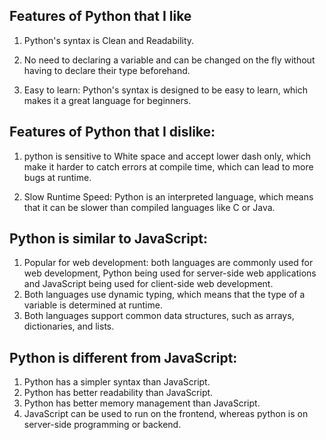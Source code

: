 ## Features of Python that I like

1. Python's syntax is Clean and Readability. 

2. No need to declaring a variable and can be changed on the fly without having to declare their type beforehand.

3. Easy to learn: Python's syntax is designed to be easy to learn, which makes it a great language for beginners.

## Features of Python that I dislike: 

1. python is sensitive to White space and accept lower dash only, which make it harder to catch errors at compile time, which can lead to more bugs at runtime.

2. Slow Runtime Speed: Python is an interpreted language, which means that it can be slower than compiled languages like C or Java.

## Python is similar to JavaScript: 

1. Popular for web development: both languages are commonly used for web development, Python being used for server-side web applications and JavaScript being used for client-side web development.
2. Both languages use dynamic typing, which means that the type of a variable is determined at runtime. 
3. Both languages support common data structures, such as arrays, dictionaries, and lists.

## Python is different from JavaScript:

1. Python has a simpler syntax than JavaScript.
2. Python has better readability than JavaScript. 
3. Python has better memory management than JavaScript.
4. JavaScript can be used to run on the frontend, whereas python is on server-side programming or backend.
